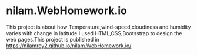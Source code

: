 # nilam.WebHomework.io
This project is about how Temperature,wind-speed,cloudiness and humidity varies with change in latitude.I used HTML,CSS,Bootsstrap to design the web pages.This project is published in
 https://nilamroy2.github.io/nilam.WebHomework.io/
